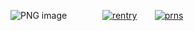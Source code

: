 ![PNG image](https://files.catbox.moe/bd5ayx.png) 
 ⠀  ⠀ ⠀  ⠀[![rentry](https://files.catbox.moe/2d1zoj.png)](https://rentry.co/chain-user)⠀ ⠀  [![prns](https://files.catbox.moe/80s8fn.png)](https://pronouns.cc/@chain-user)
